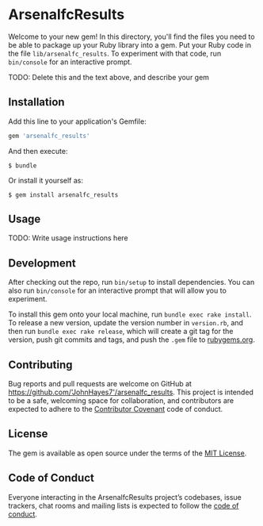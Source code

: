 # ArsenalfcResults

Welcome to your new gem! In this directory, you'll find the files you need to be able to package up your Ruby library into a gem. Put your Ruby code in the file `lib/arsenalfc_results`. To experiment with that code, run `bin/console` for an interactive prompt.

TODO: Delete this and the text above, and describe your gem

## Installation

Add this line to your application's Gemfile:

```ruby
gem 'arsenalfc_results'
```

And then execute:

    $ bundle

Or install it yourself as:

    $ gem install arsenalfc_results

## Usage

TODO: Write usage instructions here

## Development

After checking out the repo, run `bin/setup` to install dependencies. You can also run `bin/console` for an interactive prompt that will allow you to experiment.

To install this gem onto your local machine, run `bundle exec rake install`. To release a new version, update the version number in `version.rb`, and then run `bundle exec rake release`, which will create a git tag for the version, push git commits and tags, and push the `.gem` file to [rubygems.org](https://rubygems.org).

## Contributing

Bug reports and pull requests are welcome on GitHub at https://github.com/'JohnHayes7'/arsenalfc_results. This project is intended to be a safe, welcoming space for collaboration, and contributors are expected to adhere to the [Contributor Covenant](http://contributor-covenant.org) code of conduct.

## License

The gem is available as open source under the terms of the [MIT License](https://opensource.org/licenses/MIT).

## Code of Conduct

Everyone interacting in the ArsenalfcResults project’s codebases, issue trackers, chat rooms and mailing lists is expected to follow the [code of conduct](https://github.com/'JohnHayes7'/arsenalfc_results/blob/master/CODE_OF_CONDUCT.md).
